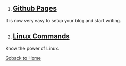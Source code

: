 
1. ## [Github Pages](/Blogs/pages.md)

It is now very easy to setup your blog and start writing.

2. ## [Linux Commands](/Blogs/commands.md)

Know the power of Linux.

[Goback to Home](index.md)
